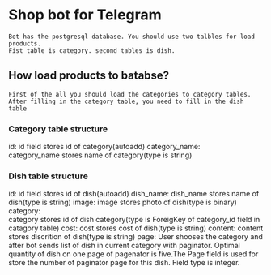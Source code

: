 # Shop bot for Telegram


	Bot has the postgresql database. You should use two talbles for load products.
	Fist table is category. second tables is dish.

## How load products to batabse?
	First of the all you should load the categories to category tables.
	After filling in the category table, you need to fill in the dish table

### Category table structure
id:
	id field stores id of category(autoadd)
category_name:	
	category_name stores name of category(type is string)
	
### Dish table structure
id:
	id field stores id of dish(autoadd)
dish_name:
	dish_name stores name of dish(type is string)
image:
	image stores photo of dish(type is binary)
category:	
	category stores id of dish category(type is ForeigKey of category_id field in catagory table)
cost:
	cost stores cost of dish(type is string)
content:
	content stores discrition of dish(type is string)
page:
	User shooses the category and after bot sends list of dish in current category with paginator.
	Optimal quantity of dish on one page of pagenator is five.The Page field is used for store the number of paginator page for this dish.
	Field type is integer.
	
			
 
	



